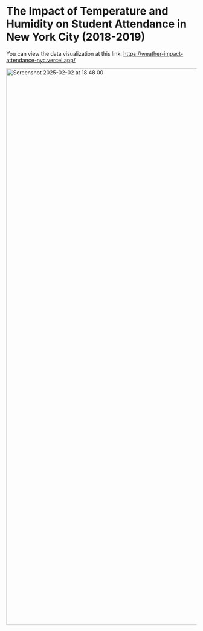 # The Impact of Temperature and Humidity on Student Attendance in New York City (2018-2019)

You can view the data visualization at this link: https://weather-impact-attendance-nyc.vercel.app/


<img width="1470" alt="Screenshot 2025-02-02 at 18 48 00" src="https://github.com/user-attachments/assets/475c8472-b5db-49fd-b8a6-da5a784edd31" />
